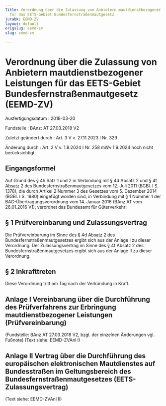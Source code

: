 ```yaml
---
Title: Verordnung über die Zulassung von Anbietern mautdienstbezogener Leistungen
  für das EETS-Gebiet Bundesfernstraßenmautgesetz
jurabk: EEMD-ZV
layout: default
origslug: eemd-zv
slug: eemd-zv

---
```


# Verordnung über die Zulassung von Anbietern mautdienstbezogener Leistungen für das EETS-Gebiet Bundesfernstraßenmautgesetz (EEMD-ZV)

Ausfertigungsdatum
:   2018-03-20

Fundstelle
:   BAnz: AT 27.03.2018 V2

Zuletzt geändert durch
:   Art. 3 V v. 27.11.2023 I Nr. 329

Änderung durch
:   Art. 2 V v. 1.8.2024 I Nr. 258 mWv 1.9.2024 noch nicht berücksichtigt


## Eingangsformel

Auf Grund des § 4h Satz 1 und 2 in Verbindung mit § 4d Absatz 2 und § 4f Absatz 2 des Bundesfernstraßenmautgesetzes vom 12. Juli 2011 (BGBl. I S. 1378), die durch Artikel 2 Nummer 3 des Gesetzes vom 5. Dezember 2014 (BGBl. I S. 1980) eingefügt worden sind, in Verbindung mit § 1 Nummer 1 der BAG-Übertragungsverordnung vom 14. Januar 2016 (BAnz AT vom 26.01.2016 V1), verordnet das Bundesamt für Güterverkehr:


## § 1 Prüfvereinbarung und Zulassungsvertrag

Die Prüfvereinbarung im Sinne des § 4d Absatz 2 des Bundesfernstraßenmautgesetzes ergibt sich aus der Anlage I zu dieser Verordnung. Der Zulassungsvertrag im Sinne des § 4f Absatz 2 des Bundesfernstraßenmautgesetzes ergibt sich aus der Anlage II zu dieser Verordnung.


## § 2 Inkrafttreten

Diese Verordnung tritt am Tag nach der Verkündung in Kraft.


## Anlage I Vereinbarung über die Durchführung des Prüfverfahrens zur Erbringung mautdienstbezogener Leistungen (Prüfvereinbarung)

(Fundstelle: BAnz AT 27.03.2018 V2,
bzgl. der einzelnen Änderungen vgl. Fußnote)
(Text siehe: EEMD-ZVAnl I)


## Anlage II Vertrag über die Durchführung des europäischen elektronischen Mautdienstes auf Bundesstraßen im Geltungsbereich des Bundesfernstraßenmautgesetzes (EETS-Zulassungsvertrag)

(Text siehe: EEMD-ZVAnl II)

